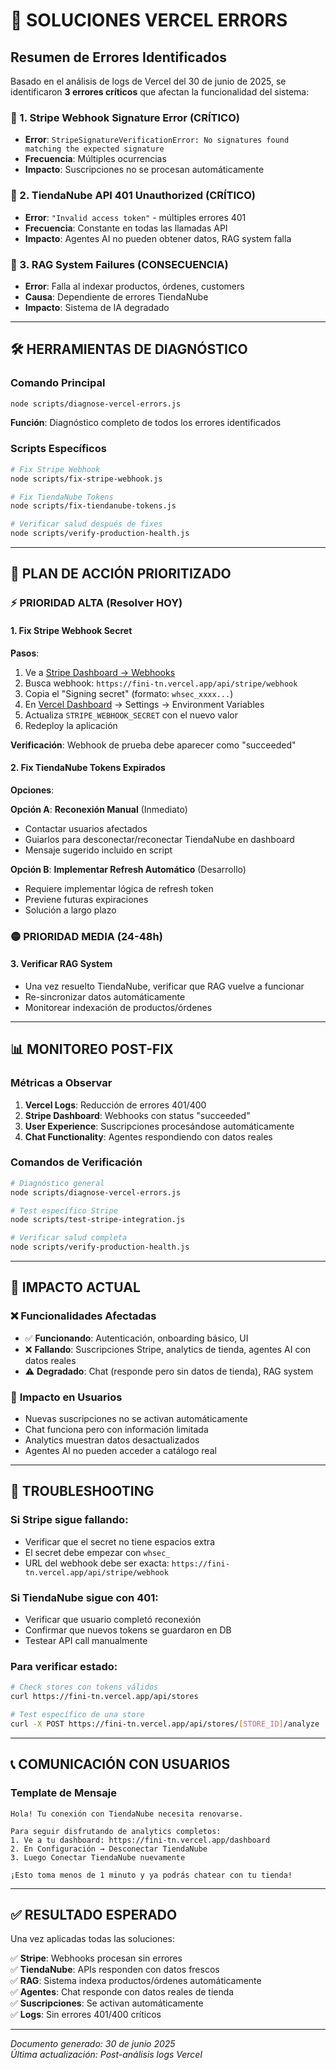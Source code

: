 # 🚨 SOLUCIONES VERCEL ERRORS

## Resumen de Errores Identificados

Basado en el análisis de logs de Vercel del 30 de junio de 2025, se identificaron **3 errores críticos** que afectan la funcionalidad del sistema:

### 🔴 1. **Stripe Webhook Signature Error** (CRÍTICO)
- **Error**: `StripeSignatureVerificationError: No signatures found matching the expected signature`
- **Frecuencia**: Múltiples ocurrencias
- **Impacto**: Suscripciones no se procesan automáticamente

### 🔴 2. **TiendaNube API 401 Unauthorized** (CRÍTICO)
- **Error**: `"Invalid access token"` - múltiples errores 401
- **Frecuencia**: Constante en todas las llamadas API
- **Impacto**: Agentes AI no pueden obtener datos, RAG system falla

### 🔴 3. **RAG System Failures** (CONSECUENCIA)
- **Error**: Falla al indexar productos, órdenes, customers
- **Causa**: Dependiente de errores TiendaNube
- **Impacto**: Sistema de IA degradado

---

## 🛠️ HERRAMIENTAS DE DIAGNÓSTICO

### Comando Principal
```bash
node scripts/diagnose-vercel-errors.js
```
**Función**: Diagnóstico completo de todos los errores identificados

### Scripts Específicos
```bash
# Fix Stripe Webhook
node scripts/fix-stripe-webhook.js

# Fix TiendaNube Tokens
node scripts/fix-tiendanube-tokens.js

# Verificar salud después de fixes
node scripts/verify-production-health.js
```

---

## 🎯 PLAN DE ACCIÓN PRIORITIZADO

### ⚡ **PRIORIDAD ALTA** (Resolver HOY)

#### 1. Fix Stripe Webhook Secret
**Pasos**:
1. Ve a [Stripe Dashboard → Webhooks](https://dashboard.stripe.com/webhooks)
2. Busca webhook: `https://fini-tn.vercel.app/api/stripe/webhook`
3. Copia el "Signing secret" (formato: `whsec_xxxx...`)
4. En [Vercel Dashboard](https://vercel.com/dashboard) → Settings → Environment Variables
5. Actualiza `STRIPE_WEBHOOK_SECRET` con el nuevo valor
6. Redeploy la aplicación

**Verificación**: Webhook de prueba debe aparecer como "succeeded"

#### 2. Fix TiendaNube Tokens Expirados
**Opciones**:

**Opción A**: **Reconexión Manual** (Inmediato)
- Contactar usuarios afectados
- Guiarlos para desconectar/reconectar TiendaNube en dashboard
- Mensaje sugerido incluido en script

**Opción B**: **Implementar Refresh Automático** (Desarrollo)
- Requiere implementar lógica de refresh token
- Previene futuras expiraciones
- Solución a largo plazo

### 🟡 **PRIORIDAD MEDIA** (24-48h)

#### 3. Verificar RAG System
- Una vez resuelto TiendaNube, verificar que RAG vuelve a funcionar
- Re-sincronizar datos automáticamente
- Monitorear indexación de productos/órdenes

---

## 📊 MONITOREO POST-FIX

### Métricas a Observar
1. **Vercel Logs**: Reducción de errores 401/400
2. **Stripe Dashboard**: Webhooks con status "succeeded"
3. **User Experience**: Suscripciones procesándose automáticamente
4. **Chat Functionality**: Agentes respondiendo con datos reales

### Comandos de Verificación
```bash
# Diagnóstico general
node scripts/diagnose-vercel-errors.js

# Test específico Stripe
node scripts/test-stripe-integration.js

# Verificar salud completa
node scripts/verify-production-health.js
```

---

## 🚨 IMPACTO ACTUAL

### ❌ **Funcionalidades Afectadas**
- ✅ **Funcionando**: Autenticación, onboarding básico, UI
- ❌ **Fallando**: Suscripciones Stripe, analytics de tienda, agentes AI con datos reales
- ⚠️ **Degradado**: Chat (responde pero sin datos de tienda), RAG system

### 👥 **Impacto en Usuarios**
- Nuevas suscripciones no se activan automáticamente
- Chat funciona pero con información limitada
- Analytics muestran datos desactualizados
- Agentes AI no pueden acceder a catálogo real

---

## 🔧 TROUBLESHOOTING

### Si Stripe sigue fallando:
- Verificar que el secret no tiene espacios extra
- El secret debe empezar con `whsec_`
- URL del webhook debe ser exacta: `https://fini-tn.vercel.app/api/stripe/webhook`

### Si TiendaNube sigue con 401:
- Verificar que usuario completó reconexión
- Confirmar que nuevos tokens se guardaron en DB
- Testear API call manualmente

### Para verificar estado:
```bash
# Check stores con tokens válidos
curl https://fini-tn.vercel.app/api/stores

# Test específico de una store
curl -X POST https://fini-tn.vercel.app/api/stores/[STORE_ID]/analyze
```

---

## 📞 COMUNICACIÓN CON USUARIOS

### Template de Mensaje
```
Hola! Tu conexión con TiendaNube necesita renovarse.

Para seguir disfrutando de analytics completos:
1. Ve a tu dashboard: https://fini-tn.vercel.app/dashboard
2. En Configuración → Desconectar TiendaNube
3. Luego Conectar TiendaNube nuevamente

¡Esto toma menos de 1 minuto y ya podrás chatear con tu tienda!
```

---

## ✅ RESULTADO ESPERADO

Una vez aplicadas todas las soluciones:

✅ **Stripe**: Webhooks procesan sin errores  
✅ **TiendaNube**: APIs responden con datos frescos  
✅ **RAG**: Sistema indexa productos/órdenes automáticamente  
✅ **Agentes**: Chat responde con datos reales de tienda  
✅ **Suscripciones**: Se activan automáticamente  
✅ **Logs**: Sin errores 401/400 críticos  

---

*Documento generado: 30 de junio 2025*  
*Última actualización: Post-análisis logs Vercel* 